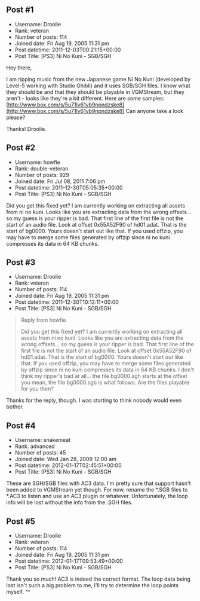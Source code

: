 ## Post #1
- Username: Droolie
- Rank: veteran
- Number of posts: 114
- Joined date: Fri Aug 19, 2005 11:31 pm
- Post datetime: 2011-12-03T00:21:15+00:00
- Post Title: [PS3] Ni No Kuni - SGB/SGH

Hey there,

I am ripping music from the new Japanese game Ni No Kuni (developed by Level-5 working with Studio Ghibli) and it uses SGB/SGH files. I know what they should be and that they should be playable in VGMStream, but they aren't - looks like they're a bit different.
Here are some samples: [http://www.box.com/s/5u71lv61vb9npndzske8](http://www.box.com/s/5u71lv61vb9npndzske8)
Can anyone take a look please?

Thanks!
Droolie.
## Post #2
- Username: howfie
- Rank: double-veteran
- Number of posts: 929
- Joined date: Fri Jul 08, 2011 7:06 pm
- Post datetime: 2011-12-30T05:05:35+00:00
- Post Title: [PS3] Ni No Kuni - SGB/SGH

Did you get this fixed yet? I am currently working on extracting all assets from ni no kuni. Looks like you are extracting data from the wrong offsets... so my guess is your ripper is bad. That first line of the first file is not the start of an audio file. Look at offset 0x55A52F90 of hd01.adat. That is the start of bg0000. Yours doesn't start out like that. If you used offzip, you may have to merge some files generated by offzip since ni no kuni compresses its data in 64 KB chunks.
## Post #3
- Username: Droolie
- Rank: veteran
- Number of posts: 114
- Joined date: Fri Aug 19, 2005 11:31 pm
- Post datetime: 2011-12-30T10:12:11+00:00
- Post Title: [PS3] Ni No Kuni - SGB/SGH

> Reply from howfie
>
> Did you get this fixed yet? I am currently working on extracting all assets from ni no kuni. Looks like you are extracting data from the wrong offsets... so my guess is your ripper is bad. That first line of the first file is not the start of an audio file. Look at offset 0x55A52F90 of hd01.adat. That is the start of bg0000. Yours doesn't start out like that. If you used offzip, you may have to merge some files generated by offzip since ni no kuni compresses its data in 64 KB chunks.
I don't think my ripper's bad at all... the file bg0000.sgh starts at the offset you mean, the file bg0000.sgb is what follows.
Are the files playable for you then?

Thanks for the reply, though. I was starting to think nobody would even bother.
## Post #4
- Username: snakemeat
- Rank: advanced
- Number of posts: 45
- Joined date: Wed Jan 28, 2009 12:00 am
- Post datetime: 2012-01-17T02:45:51+00:00
- Post Title: [PS3] Ni No Kuni - SGB/SGH

These are SGH/SGB files with AC3 data.  I'm pretty sure that support hasn't been added to VGMStream yet though.  For now, rename the *.SGB files to *.AC3 to listen and use an AC3 plugin or whatever.  Unfortunately, the loop info will be lost without the info from the .SGH files.
## Post #5
- Username: Droolie
- Rank: veteran
- Number of posts: 114
- Joined date: Fri Aug 19, 2005 11:31 pm
- Post datetime: 2012-01-17T09:53:49+00:00
- Post Title: [PS3] Ni No Kuni - SGB/SGH

Thank you so much!  AC3 is indeed the correct format.
The loop data being lost isn't such a big problem to me, I'll try to determine the loop points myself. ^^
